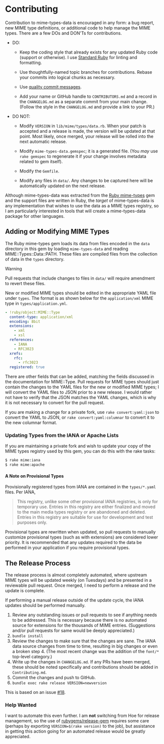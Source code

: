 # Contributing

Contribution to mime-types-data is encouraged in any form: a bug report, new
MIME type definitions, or additional code to help manage the MIME types. There
are a few DOs and DON'Ts for contributions.

- DO:

  - Keep the coding style that already exists for any updated Ruby code (support
    or otherwise). I use [Standard Ruby][standardrb] for linting and formatting.

  - Use thoughtfully-named topic branches for contributions. Rebase your commits
    into logical chunks as necessary.

  - Use [quality commit messages][qcm].

  - Add your name or GitHub handle to `CONTRIBUTORS.md` and a record in the
    `CHANGELOG.md` as a separate commit from your main change. (Follow the style
    in the `CHANGELOG.md` and provide a link to your PR.)

- DO NOT:

  - Modify `VERSION` in `lib/mime/types/data.rb`. When your patch is accepted
    and a release is made, the version will be updated at that point. Most
    likely, once merged, your release will be rolled into the next automatic
    release.

  - Modify `mime-types-data.gemspec`; it is a generated file. (You _may_ use
    `rake gemspec` to regenerate it if your change involves metadata related to
    gem itself).

  - Modify the `Gemfile`.

  - Modify any files in `data/`. Any changes to be captured here will be
    automatically updated on the next release.

Although mime-types-data was extracted from the [Ruby mime-types][rmt] gem and
the support files are written in Ruby, the _target_ of mime-types-data is any
implementation that wishes to use the data as a MIME types registry, so I am
particularly interested in tools that will create a mime-types-data package for
other languages.

## Adding or Modifying MIME Types

The Ruby mime-types gem loads its data from files encoded in the `data`
directory in this gem by loading `mime-types-data` and reading
MIME::Types::Data::PATH. These files are compiled files from the collection of
data in the `types` directory.

> [!WARNING]
>
> Pull requests that include changes to files in `data/` will require amendment
> to revert these files.

New or modified MIME types should be edited in the appropriate YAML file under
`types`. The format is as shown below for the `application/xml` MIME type in
`types/application.yml`.

```yaml
- !ruby/object:MIME::Type
  content-type: application/xml
  encoding: 8bit
  extensions:
    - xml
    - xsl
  references:
    - IANA
    - RFC3023
  xrefs:
    rfc:
      - rfc3023
  registered: true
```

There are other fields that can be added, matching the fields discussed in the
documentation for MIME::Type. Pull requests for MIME types should just contain
the changes to the YAML files for the new or modified MIME types; I will convert
the YAML files to JSON prior to a new release. I would rather not have to verify
that the JSON matches the YAML changes, which is why it is not necessary to
convert for the pull request.

If you are making a change for a private fork, use `rake convert:yaml:json` to
convert the YAML to JSON, or `rake convert:yaml:columnar` to convert it to the
new columnar format.

### Updating Types from the IANA or Apache Lists

If you are maintaining a private fork and wish to update your copy of the MIME
types registry used by this gem, you can do this with the rake tasks:

```sh
$ rake mime:iana
$ rake mime:apache
```

#### A Note on Provisional Types

Provisionally registered types from IANA are contained in the `types/*.yaml`
files. Per IANA,

> This registry, unlike some other provisional IANA registries, is only for
> temporary use. Entries in this registry are either finalized and moved to the
> main media types registry or are abandoned and deleted. Entries in this
> registry are suitable for use for development and test purposes only.

Provisional types are rewritten when updated, so pull requests to manually
customize provisional types (such as with extensions) are considered lower
priority. It is recommended that any updates required to the data be performed
in your application if you require provisional types.

## The Release Process

The release process is almost completely automated, where upstream MIME types
will be updated weekly (on Tuesdays) and be presented in a reviewable pull
request. Once merged, I need to perform a release and the update is complete.

If performing a manual release outside of the update cycle, the IANA updates
should be performed manually.

1. Review any outstanding issues or pull requests to see if anything needs to be
   addressed. This is necessary because there is no automated source for
   extensions for the thousands of MIME entries. (Suggestions and/or pull
   requests for same would be deeply appreciated.)
2. `bundle install`
3. Review the changes to make sure that the changes are sane. The IANA data
   source changes from time to time, resulting in big changes or even a broken
   step 4. (The most recent change was the addition of the `font/*` top-level
   category.)
4. Write up the changes in `CHANGELOG.md`. If any PRs have been merged, these
   should be noted specifically and contributions should be added in
   `Contributing.md`.
5. Commit the changes and push to GitHub.
6. `bundle exec rake release VERSION=newversion`

This is based on an issue [#18][#18].

### Help Wanted

I want to automate this even further. I am **not** switching from Hoe for
release management, so the use of [rubygems/release-gem][release-gem] requires
some care (perhaps by exporting `VERSION=$(rake version)` to the job), but
assistance in getting this action going for an automated release would be
greatly appreciated.

[#18]: https://github.com/mime-types/mime-types-data/issues/18
[hoe]: https://github.com/seattlerb/hoe
[qcm]: http://tbaggery.com/2008/04/19/a-note-about-git-commit-messages.html
[release-gem]: https://github.com/rubygems/release-gem
[rmt]: https://github.com/mime-types/ruby-mime-types/
[standardrb]: https://github.com/standardrb/standard
